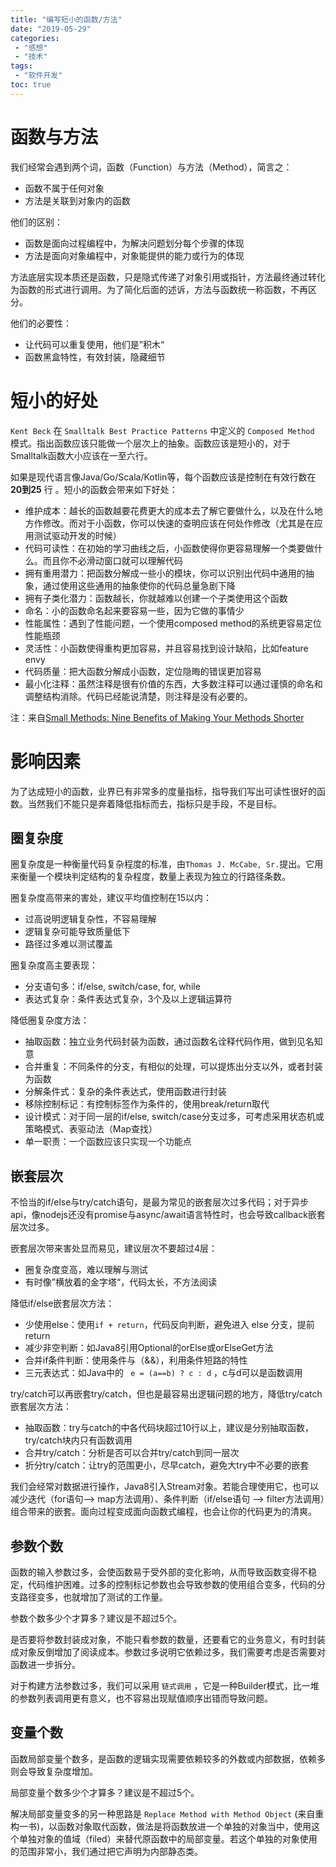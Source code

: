 ```yaml
---
title: "编写短小的函数/方法"
date: "2019-05-29"
categories:
 - "感想"
 - "技术"
tags:
 - "软件开发"
toc: true
---
```


# 函数与方法

我们经常会遇到两个词，函数（Function）与方法（Method），简言之： 
 
  - 函数不属于任何对象
  - 方法是关联到对象内的函数

他们的区别：
 
  - 函数是面向过程编程中，为解决问题划分每个步骤的体现
  - 方法是面向对象编程中，对象能提供的能力或行为的体现
  
方法底层实现本质还是函数，只是隐式传递了对象引用或指针，方法最终通过转化为函数的形式进行调用。为了简化后面的述诉，方法与函数统一称函数，不再区分。

他们的必要性：

 - 让代码可以重复使用，他们是”积木“
 - 函数黑盒特性，有效封装，隐藏细节
<!--more-->

# 短小的好处

`Kent Beck` 在 `Smalltalk Best Practice Patterns` 中定义的 `Composed Method` 模式。指出函数应该只能做一个层次上的抽象。函数应该是短小的，对于Smalltalk函数大小应该在一至六行。

如果是现代语言像Java/Go/Scala/Kotlin等，每个函数应该是控制在有效行数在 **20到25** 行 。短小的函数会带来如下好处：

 - 维护成本：越长的函数越要花费更大的成本去了解它要做什么，以及在什么地方作修改。而对于小函数，你可以快速的查明应该在何处作修改（尤其是在应用测试驱动开发的时候）
 - 代码可读性：在初始的学习曲线之后，小函数使得你更容易理解一个类要做什么。而且你不必滑动窗口就可以理解代码
 - 拥有重用潜力：把函数分解成一些小的模块，你可以识别出代码中通用的抽象，通过使用这些通用的抽象使你的代码总量急剧下降
 - 拥有子类化潜力：函数越长，你就越难以创建一个子类使用这个函数
 - 命名：小的函数命名起来要容易一些，因为它做的事情少
 - 性能属性：遇到了性能问题，一个使用composed method的系统更容易定位性能瓶颈
 - 灵活性：小函数使得重构更加容易，并且容易找到设计缺陷，比如feature envy
 - 代码质量：把大函数分解成小函数，定位隐晦的错误更加容易
 - 最小化注释：虽然注释是很有价值的东西，大多数注释可以通过谨慎的命名和调整结构消除。代码已经能说清楚，则注释是没有必要的。

注：来自[Small Methods: Nine Benefits of Making Your Methods Shorter](http://langrsoft.com/articles/smallMethods.shtml)

# 影响因素

为了达成短小的函数，业界已有非常多的度量指标，指导我们写出可读性很好的函数。当然我们不能只是奔着降低指标而去，指标只是手段，不是目标。

## 圈复杂度

圈复杂度是一种衡量代码复杂程度的标准，由`Thomas J. McCabe, Sr.`提出。它用来衡量一个模块判定结构的复杂程度，数量上表现为独立的行路径条数。

圈复杂度高带来的害处，建议平均值控制在15以内：

 - 过高说明逻辑复杂性，不容易理解
 - 逻辑复杂可能导致质量低下
 - 路径过多难以测试覆盖
  
圈复杂度高主要表现：
 
  - 分支语句多：if/else, switch/case, for, while
  - 表达式复杂：条件表达式复杂，3个及以上逻辑运算符

降低圈复杂度方法：

 - 抽取函数：独立业务代码封装为函数，通过函数名诠释代码作用，做到见名知意
 - 合并重复：不同条件的分支，有相似的处理，可以提炼出分支以外，或者封装为函数
 - 分解条件式：复杂的条件表达式，使用函数进行封装
 - 移除控制标记：有控制标签作为条件的，使用break/return取代
 - 设计模式：对于同一层的if/else, switch/case分支过多，可考虑采用状态机或策略模式、表驱动法（Map查找）
 - 单一职责：一个函数应该只实现一个功能点

## 嵌套层次

不恰当的if/else与try/catch语句，是最为常见的嵌套层次过多代码；对于异步api，像nodejs还没有promise与async/await语言特性时，也会导致callback嵌套层次过多。

嵌套层次带来害处显而易见，建议层次不要超过4层：

 - 圈复杂度变高，难以理解与测试
 - 有时像”横放着的金字塔“，代码太长，不方法阅读

降低if/else嵌套层次方法：

 - 少使用else：使用`if + return`，代码反向判断，避免进入 else 分支，提前 return
 - 减少非空判断：如Java8引用Optional的orElse或orElseGet方法
 - 合并if条件判断：使用条件与（&&），利用条件短路的特性
 - 三元表达式：如Java中的 ` e = (a==b) ? c : d` ，c与d可以是函数调用

 try/catch可以再嵌套try/catch，但也是最容易出逻辑问题的地方，降低try/catch嵌套层次方法：

  - 抽取函数：try与catch的中各代码块超过10行以上，建议是分别抽取函数，try/catch块内只有函数调用
  - 合并try/catch：分析是否可以合并try/catch到同一层次
  - 折分try/catch：让try的范围更小，尽早catch，避免大try中不必要的嵌套

我们会经常对数据进行操作，Java8引入Stream对象。若能合理使用它，也可以减少迭代（for语句--> map方法调用）、条件判断（if/else语句 --> filter方法调用）组合带来的嵌套。面向过程变成面向函数式编程，也会让你的代码更为的清爽。

## 参数个数

函数的输入参数过多，会使函数易于受外部的变化影响，从而导致函数变得不稳定，代码维护困难。过多的控制标记参数也会导致参数的使用组合变多，代码的分支路径变多，也就增加了测试的工作量。

参数个数多少个才算多？建议是不超过5个。

是否要将参数封装成对象，不能只看参数的数量，还要看它的业务意义，有时封装成对象反倒增加了阅读成本。参数过多说明它依赖过多，我们需要考虑是否需要对函数进一步拆分。

对于构建方法参数过多，我们可以采用 `链式调用` ，它是一种Builder模式，比一堆的参数列表调用更有意义，也不容易出现赋值顺序出错而导致问题。

## 变量个数

函数局部变量个数多，是函数的逻辑实现需要依赖较多的外数或内部数据，依赖多则会导致复杂度增加。

局部变量个数多少个才算多？建议是不超过5个。

解决局部变量变多的另一种思路是 `Replace Method with Method Object` (来自重构一书)，以函数对象取代函数，做法是将函数放进一个单独的对象当中，使用这个单独对象的值域（filed）来替代原函数中的局部变量。若这个单独的对象使用的范围非常小，我们通过把它声明为内部静态类。





